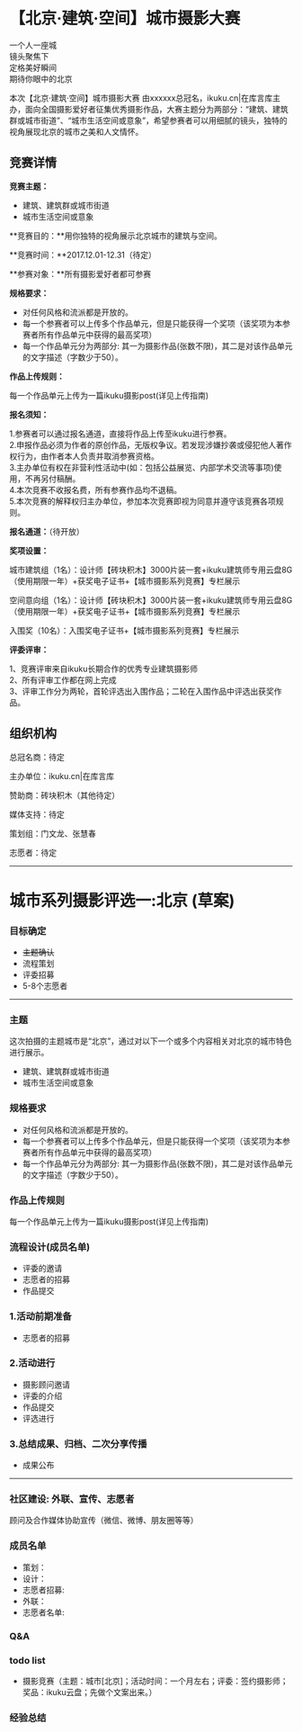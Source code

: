 # 【北京·建筑·空间】城市摄影大赛  

一个人一座城    
镜头聚焦下  
定格美好瞬间  
期待你眼中的北京  

本次【北京·建筑·空间】城市摄影大赛 由xxxxxx总冠名，ikuku.cn|在库言库主办，面向全国摄影爱好者征集优秀摄影作品，大赛主题分为两部分：“建筑、建筑群或城市街道”、“城市生活空间或意象”，希望参赛者可以用细腻的镜头，独特的视角展现北京的城市之美和人文情怀。  

## 竞赛详情  

**竞赛主题：**  
* 建筑、建筑群或城市街道
* 城市生活空间或意象

**竞赛目的：**用你独特的视角展示北京城市的建筑与空间。  

**竞赛时间：**2017.12.01-12.31（待定）  

**参赛对象：**所有摄影爱好者都可参赛  

**规格要求：**  

* 对任何风格和流派都是开放的。  
* 每一个参赛者可以上传多个作品单元，但是只能获得一个奖项（该奖项为本参赛者所有作品单元中获得的最高奖项）  
* 每一个作品单元分为两部分: 其一为摄影作品(张数不限)，其二是对该作品单元的文字描述（字数少于50）。  

**作品上传规则：**   

每一个作品单元上传为一篇ikuku摄影post(详见上传指南)

**报名须知：**  

1.参赛者可以通过报名通道，直接将作品上传至ikuku进行参赛。  
2.申报作品必须为作者的原创作品，无版权争议。若发现涉嫌抄袭或侵犯他人著作权行为，由作者本人负责并取消参赛资格。  
3.主办单位有权在非营利性活动中(如：包括公益展览、内部学术交流等事项)使用，不再另付稿酬。  
4.本次竞赛不收报名费，所有参赛作品均不退稿。  
5.本次竞赛的解释权归主办单位，参加本次竞赛即视为同意并遵守该竞赛各项规则。  

**报名通道：**（待开放）  

**奖项设置：**  

城市建筑组（1名）：设计师【砖块积木】3000片装一套+ikuku建筑师专用云盘8G（使用期限一年）+获奖电子证书+【城市摄影系列竞赛】专栏展示

空间意向组（1名）：设计师【砖块积木】3000片装一套+ikuku建筑师专用云盘8G（使用期限一年）+获奖电子证书+【城市摄影系列竞赛】专栏展示  

入围奖（10名）：入围奖电子证书+【城市摄影系列竞赛】专栏展示  

**评委评审：**  

1、竞赛评审来自ikuku长期合作的优秀专业建筑摄影师  
2、所有评审工作都在网上完成  
3、评审工作分为两轮，首轮评选出入围作品；二轮在入围作品中评选出获奖作品。  

## 组织机构  

总冠名商：待定  

主办单位：ikuku.cn|在库言库  

赞助商：砖块积木（其他待定）  

媒体支持：待定  

策划组：门文龙、张慧春  

志愿者：待定  


-----  

# 城市系列摄影评选一:北京 (草案)


### 目标确定      

* ~~主题确认~~ 
* 流程策划
* 评委招募
* 5-8个志愿者

----

### 主题

这次拍摄的主题城市是“北京”，通过对以下一个或多个内容相关对北京的城市特色进行展示。

* 建筑、建筑群或城市街道
* 城市生活空间或意象


### 规格要求

* 对任何风格和流派都是开放的。
* 每一个参赛者可以上传多个作品单元，但是只能获得一个奖项（该奖项为本参赛者所有作品单元中获得的最高奖项）
* 每一个作品单元分为两部分: 其一为摄影作品(张数不限)，其二是对该作品单元的文字描述（字数少于50）。
### 作品上传规则 

每一个作品单元上传为一篇ikuku摄影post(详见上传指南)

###  流程设计(成员名单)

* 评委的邀请  
* 志愿者的招募  
* 作品提交  


### 1.活动前期准备

* 志愿者的招募  

### 2.活动进行

* 摄影顾问邀请
* 评委的介绍  
* 作品提交  
* 评选进行

### 3.总结成果、归档、二次分享传播

* 成果公布  

-----


### 社区建设: 外联、宣传、志愿者

顾问及合作媒体协助宣传（微信、微博、朋友圈等等）

### 成员名单

* 策划：
* 设计：
* 志愿者招募: 
* 外联：
* 志愿者名单: 


### Q&A  


### todo list  

* 摄影竞赛（主题：城市[北京]；活动时间：一个月左右；评委：签约摄影师；奖品：ikuku云盘；先做个文案出来。）


### 经验总结

 

